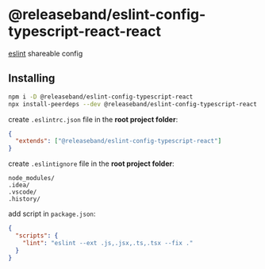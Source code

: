 # @releaseband/eslint-config-typescript-react-react

[eslint](https://github.com/eslint/eslint) shareable config

## Installing

```bash
npm i -D @releaseband/eslint-config-typescript-react
npx install-peerdeps --dev @releaseband/eslint-config-typescript-react
```

create `.eslintrc.json` file in the **root project folder**:

```json
{
  "extends": ["@releaseband/eslint-config-typescript-react"]
}
```

create `.eslintignore` file in the **root project folder**:

```text
node_modules/
.idea/
.vscode/
.history/
```

add script in `package.json`:

```json
{
  "scripts": {
    "lint": "eslint --ext .js,.jsx,.ts,.tsx --fix ."
  }
}
```
